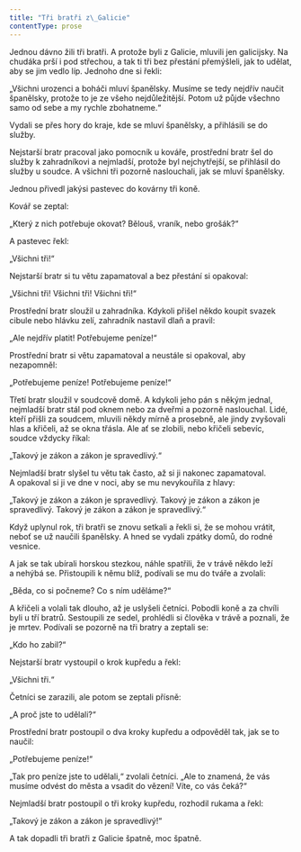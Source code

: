 ```yaml
---
title: "Tři bratři z\_Galicie"
contentType: prose
---
```


  

Jednou dávno žili tři bratři. A protože byli z Galicie, mluvili jen galicijsky. Na chudáka prší i pod střechou, a tak ti tři bez přestání přemýšleli, jak to udělat, aby se jim vedlo líp. Jednoho dne si řekli:

„Všichni urozenci a boháči mluví španělsky. Musíme se tedy nejdřív naučit španělsky, protože to je ze všeho nejdůležitější. Potom už půjde všechno samo od sebe a my rychle zbohatneme.“

Vydali se přes hory do kraje, kde se mluví španělsky, a přihlásili se do služby.

Nejstarší bratr pracoval jako pomocník u kováře, prostřední bratr šel do služby k zahradníkovi a nejmladší, protože byl nejchytřejší, se přihlásil do služby u soudce. A všichni tři pozorně naslouchali, jak se mluví španělsky.

Jednou přivedl jakýsi pastevec do kovárny tři koně.

Kovář se zeptal:

„Který z nich potřebuje okovat? Bělouš, vraník, nebo grošák?“

A pastevec řekl:

„Všichni tři!“

Nejstarší bratr si tu větu zapamatoval a bez přestání si opakoval:

„Všichni tři! Všichni tři! Všichni tři!“

Prostřední bratr sloužil u zahradníka. Kdykoli přišel někdo koupit svazek cibule nebo hlávku zelí, zahradník nastavil dlaň a pravil:

„Ale nejdřív platit! Potřebujeme peníze!“

Prostřední bratr si větu zapamatoval a neustále si opakoval, aby nezapomněl:

„Potřebujeme peníze! Potřebujeme peníze!“

Třetí bratr sloužil v soudcově domě. A kdykoli jeho pán s někým jednal, nejmladší bratr stál pod oknem nebo za dveřmi a pozorně naslouchal. Lidé, kteří přišli za soudcem, mluvili někdy mírně a prosebně, ale jindy zvyšovali hlas a křičeli, až se okna třásla. Ale ať se zlobili, nebo křičeli sebevíc, soudce vždycky říkal:

„Takový je zákon a zákon je spravedlivý.“

Nejmladší bratr slyšel tu větu tak často, až si ji nakonec zapamatoval. A opakoval si ji ve dne v noci, aby se mu nevykouřila z hlavy:

„Takový je zákon a zákon je spravedlivý. Takový je zákon a zákon je spravedlivý. Takový je zákon a zákon je spravedlivý.“

Když uplynul rok, tři bratři se znovu setkali a řekli si, že se mohou vrátit, neboť se už naučili španělsky. A hned se vydali zpátky domů, do rodné vesnice.

A jak se tak ubírali horskou stezkou, náhle spatřili, že v trávě někdo leží a nehýbá se. Přistoupili k němu blíž, podívali se mu do tváře a zvolali:

„Běda, co si počneme? Co s ním uděláme?“

A křičeli a volali tak dlouho, až je uslyšeli četníci. Pobodli koně a za chvíli byli u tří bratrů. Sestoupili ze sedel, prohlédli si člověka v trávě a poznali, že je mrtev. Podívali se pozorně na tři bratry a zeptali se:

„Kdo ho zabil?“

Nejstarší bratr vystoupil o krok kupředu a řekl:

„Všichni tři.“

Četníci se zarazili, ale potom se zeptali přísně:

„A proč jste to udělali?“

Prostřední bratr postoupil o dva kroky kupředu a odpověděl tak, jak se to naučil:

„Potřebujeme peníze!“

„Tak pro peníze jste to udělali,“ zvolali četníci. „Ale to znamená, že vás musíme odvést do města a vsadit do vězení! Víte, co vás čeká?“

Nejmladší bratr postoupil o tři kroky kupředu, rozhodil rukama a řekl:

„Takový je zákon a zákon je spravedlivý!“

A tak dopadli tři bratři z Galicie špatně, moc špatně.
